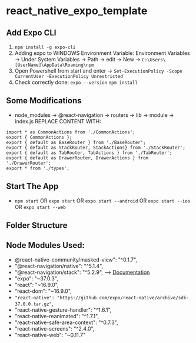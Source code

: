 # react_native_expo_template
## Add Expo CLI
1. `npm install -g expo-cli`
2. Adding expo to WINDOWS Environment Variable:
Environment Variables -> Under System Variables -> Path -> edit -> New -> `C:\Users\[UserName]\AppData\Roaming\npm`
3. Open Powershell from start and enter -> `Set-ExecutionPolicy -Scope CurrentUser -ExecutionPolicy Unrestricted`
4. Check correctly done: `expo --version`
`npm install`
## Some Modifications
- node_modules -> @react-navigation -> routers -> lib -> module -> index.js
REPLACE CONTENT WITH: 
```
import * as CommonActions from './CommonActions';
export { CommonActions };
export { default as BaseRouter } from './BaseRouter';
export { default as StackRouter, StackActions} from './StackRouter';
export { default as TabRouter, TabActions } from './TabRouter';
export { default as DrawerRouter, DrawerActions } from './DrawerRouter';
export * from './types';
```
## Start The App
- `npm start` OR `expo start` OR `expo start --android` OR `expo start --ios` OR `expo start --web`

## Folder Structure
## Node Modules Used:
- @react-native-community/masked-view": "^0.1.7", 
- "@react-navigation/native": "^5.1.4",
- "@react-navigation/stack": "^5.2.9", --> [Documentation]('https://reactnavigation.org/docs/navigating')
- "expo": "~37.0.3",
- "react": "~16.9.0",
- "react-dom": "~16.9.0",
- `"react-native": "https://github.com/expo/react-native/archive/sdk-37.0.0.tar.gz"`,
- "react-native-gesture-handler": "^1.6.1",
- "react-native-reanimated": "^1.7.1",
- "react-native-safe-area-context": "^0.7.3",
- "react-native-screens": "^2.4.0",
- "react-native-web": "~0.11.7"

